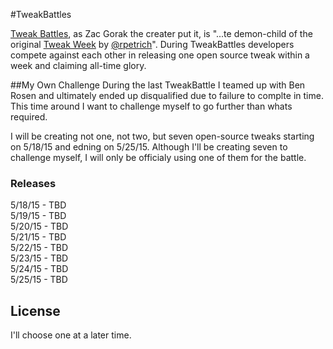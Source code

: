 #TweakBattles

[Tweak Battles](https://www.tweakbattles.com), as Zac Gorak the creater put it, is "...te demon-child of the original [Tweak Week](https://tweakweek.com/) by [@rpetrich](https://twitter.com/rpetrich)". During TweakBattles developers compete against each other in releasing one open source tweak within a week and claiming all-time glory.

##My Own Challenge
During the last TweakBattle I teamed up with Ben Rosen and ultimately ended up disqualified due to failure to complte in time. This time around I want to challenge myself to go further than whats required.

I will be creating not one, not two, but seven open-source tweaks starting on 5/18/15 and edning on 5/25/15. Although I'll be creating seven to challenge myself, I will only be officialy using one of them for the battle.

### Releases
5/18/15 - TBD  
5/19/15 - TBD  
5/20/15 - TBD  
5/21/15 - TBD  
5/22/15 - TBD  
5/23/15 - TBD  
5/24/15 - TBD  
5/25/15 - TBD

License
----
I'll choose one at a later time.
